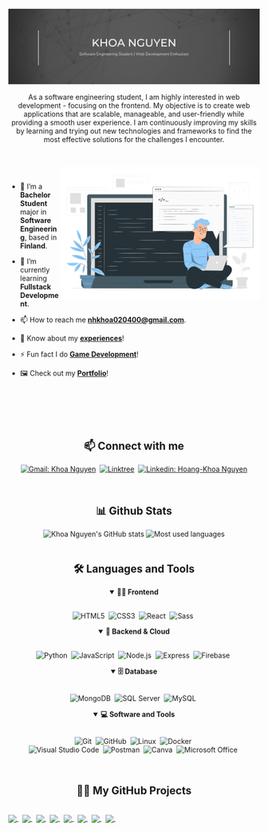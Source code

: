 ![Banner](./public/banner.png)

<p align="center">
As a software engineering student, I am highly interested in web development - focusing on the frontend. My objective is to create web applications that are scalable, manageable, and user-friendly while providing a smooth user experience. I am continuously improving my skills by learning and trying out new technologies and frameworks to find the most effective solutions for the challenges I encounter.
</p>

##

<br>
<!-- Work illustrations by Storyset: https://storyset.com/work -->

<img align="right" alt="GIF" src="./public/animation.svg" width="400px"/>

<br>

- 🔭 I’m a **Bachelor Student** major in **Software Engineering**, based in **Finland**.

- 🌱 I’m currently learning **Fullstack Development**.

- 📫 How to reach me **nhkhoa020400@gmail.com**.

- 📄 Know about my **[experiences](linkedin.com/in/khoahng)**!

- ⚡ Fun fact I do **[Game Development](https://hkhoa.itch.io/)**!

- 🖼️ Check out my **[Portfolio](https://hkhoa-ng.github.io/hkhoa-ng-portfolio/)**!

<br>

#

<br>

<h2 align="center">📫 Connect with me</h2>

<div align = "center">
    
[![Gmail: Khoa Nguyen](https://img.shields.io/badge/-gmail-red?style=for-the-badge&logo=Gmail&logoColor=white&link=mailto:nhkhoa020400@gmail.com)](mailto:nhkhoa020400@gmail.com)&nbsp;
[![Linktree](https://img.shields.io/badge/-Linktree-39e09b?&style=for-the-badge&logo=linktree&logoColor=white&link=https://linktr.ee/nhkhoa)](https://linktr.ee/nhkhoa)&nbsp;
[![Linkedin: Hoang-Khoa Nguyen](https://img.shields.io/badge/-linkedin-blue?style=for-the-badge&logo=Linkedin&logoColor=white&link=https://www.linkedin.com/in/khoahng)](https://www.linkedin.com/in/khoahng)

</div>

<br>
<h2 align="center">📊 Github Stats</h2>
<div align = "center">

<img alt="Khoa Nguyen's GitHub stats" src="https://github-readme-stats.vercel.app/api?username=hkhoa-ng&show_icons=true&layout=compact&theme=dracula" height="200">
<img alt="Most used languages" src="https://github-readme-stats.vercel.app/api/top-langs/?username=hkhoa-ng&layout=compact&theme=dracula" height="200">

</div>
<br>

<div align = "center">

<h2 align="center">🛠️ Languages and Tools</h2>

<details open>
<summary><b>🏄‍♂️ Frontend</b></summary>
<br>
  
![HTML5](https://img.shields.io/badge/-HTML5-E34F26?style=for-the-badge&logo=html5&logoColor=white)&nbsp;
![CSS3](https://img.shields.io/badge/-CSS3-1572B6?style=for-the-badge&logo=css3)&nbsp;
![React](https://img.shields.io/badge/-React-%23404d59?style=for-the-badge&logo=react)&nbsp;
![Sass](https://img.shields.io/badge/-Sass-CC6699?style=for-the-badge&logo=sass&logoColor=white)&nbsp;
</details>

<details open>
<summary><b>🧰 Backend & Cloud</b></summary>
<br>

![Python](https://img.shields.io/badge/-Python-239120?style=for-the-badge&logo=python&logoColor=white)&nbsp;
![JavaScript](https://img.shields.io/badge/Javascript-F7DF1E.svg?style=for-the-badge&logo=javascript&logoColor=black)&nbsp;
![Node.js](https://img.shields.io/badge/node.js-339933.svg?style=for-the-badge&logo=nodedotjs&logoColor=white)&nbsp;
![Express](https://img.shields.io/badge/express-000000.svg?style=for-the-badge&logo=express&logoColor=white)&nbsp;
![Firebase](https://img.shields.io/badge/-Firebase-cc6699?style=for-the-badge&logo=firebase)&nbsp;

</details>

<details open>
<summary><b>🗄️ Database</b></summary>
<br>

![MongoDB](https://img.shields.io/badge/-MongoDB-47A248?style=for-the-badge&logo=mongodb&logoColor=white)&nbsp;
![SQL Server](https://img.shields.io/badge/-SQL%20Server-CC2927?style=for-the-badge&logo=microsoft-sql-server&logoColor=white)&nbsp;
![MySQL](https://img.shields.io/badge/-MySQL-00000F?style=for-the-badge&logo=mysql)&nbsp;

</details>

<details open>
<summary><b>💻 Software and Tools</b></summary>
<br>

![Git](https://img.shields.io/badge/-Git-F05032?style=for-the-badge&logo=git&logoColor=white)&nbsp;
![GitHub](https://img.shields.io/badge/-GitHub-181717?style=for-the-badge&logo=github)&nbsp;
![Linux](https://img.shields.io/badge/-Linux-FCC624?style=for-the-badge&logo=linux&logoColor=black)&nbsp;
![Docker](https://img.shields.io/badge/-Docker-2496ED?style=for-the-badge&logo=docker&logoColor=white)&nbsp;
<br>
![Visual Studio Code](https://img.shields.io/badge/-VSCODE-007ACC?style=for-the-badge&&logo=visual-studio-code&logoColor=white)&nbsp;
![Postman](https://img.shields.io/badge/-Postman-FF6C37?style=for-the-badge&logo=postman&logoColor=white)&nbsp;
![Canva](https://img.shields.io/badge/-Canva-00C4CC?style=for-the-badge&logo=canva&logoColor=white)&nbsp;
![Microsoft Office](https://img.shields.io/badge/-MS%20Office-D83B01?style=for-the-badge&logo=microsoft-office&logoColor=white)&nbsp;

</details>

</div>

<br>

<h2 align="center">👨‍💻 My GitHub Projects</h2>
<br>
<a  href="https://github.com/hkhoa-ng/game-jam-july-2022">
  <img align="center" src="https://github-readme-stats.vercel.app/api/pin/?username=hkhoa-ng&repo=game-jam-july-2022&theme=dracula" />
</a>&nbsp;
<a  href="https://github.com/hkhoa-ng/event-go">
  <img align="center" src="https://github-readme-stats.vercel.app/api/pin/?username=hkhoa-ng&repo=event-go&theme=dracula" />
</a>&nbsp;
<a  href="https://github.com/hkhoa-ng/react-realtime-chat">
  <img align="center" src="https://github-readme-stats.vercel.app/api/pin/?username=hkhoa-ng&repo=react-realtime-chat&theme=dracula" />
</a>&nbsp;
<a  href="https://github.com/hkhoa-ng/hkhoa-ng-portfolio">
  <img align="center" src="https://github-readme-stats.vercel.app/api/pin/?username=hkhoa-ng&repo=hkhoa-ng-portfolio&theme=dracula" />
</a>&nbsp;
<a  href="https://github.com/hkhoa-ng/cli-pomodoro">
  <img align="center" src="https://github-readme-stats.vercel.app/api/pin/?username=hkhoa-ng&repo=cli-pomodoro&theme=dracula" />
</a>&nbsp;
<a  href="https://github.com/hkhoa-ng/yet-another-wordle-clone">
  <img align="center" src="https://github-readme-stats.vercel.app/api/pin/?username=hkhoa-ng&repo=yet-another-wordle-clone&theme=dracula" />
</a>&nbsp;

<a  href="https://github.com/hkhoa-ng/quizzical">
  <img align="center" src="https://github-readme-stats.vercel.app/api/pin/?username=hkhoa-ng&repo=quizzical&theme=dracula" />
</a>&nbsp;
<a  href="https://github.com/hkhoa-ng/fire-out">
  <img align="center" src="https://github-readme-stats.vercel.app/api/pin/?username=hkhoa-ng&repo=fire-out&theme=dracula" />
</a>&nbsp;

<!-- BLOG-POST-LIST:START -->
